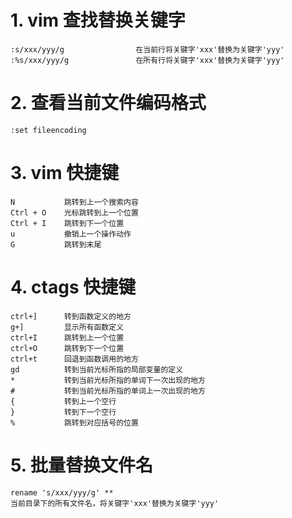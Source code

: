 # 1. vim 查找替换关键字
```
:s/xxx/yyy/g                在当前行将关键字'xxx'替换为关键字'yyy'
:%s/xxx/yyy/g               在所有行将关键字'xxx'替换为关键字'yyy'
```

# 2. 查看当前文件编码格式
```
:set fileencoding
```

# 3. vim 快捷键
```
N           跳转到上一个搜索内容
Ctrl + O    光标跳转到上一个位置
Ctrl + I    跳转到下一个位置
u           撤销上一个操作动作
G           跳转到末尾
```

# 4. ctags 快捷键
```
ctrl+]      转到函数定义的地方
g+]         显示所有函数定义
ctrl+I      跳转到上一个位置
ctrl+O      跳转到下一个位置
ctrl+t      回退到函数调用的地方
gd          转到当前光标所指的局部变量的定义
*           转到当前光标所指的单词下一次出现的地方
#           转到当前光标所指的单词上一次出现的地方
{           转到上一个空行
}           转到下一个空行
%           跳转到对应括号的位置
```

# 5. 批量替换文件名
```
rename 's/xxx/yyy/g' **
当前目录下的所有文件名，将关键字'xxx'替换为关键字'yyy'
```